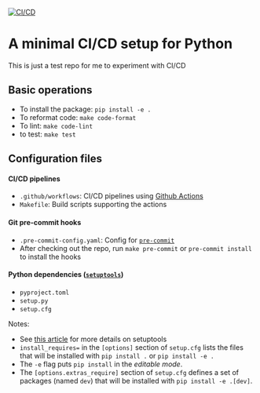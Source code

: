 [![CI/CD](https://github.com/hsinhaoyu/py_cicd/actions/workflows/python-test.yml/badge.svg)](https://github.com/hsinhaoyu/py_cicd/actions/workflows/python-test.yml)

# A minimal CI/CD setup for Python

This is just a test repo for me to experiment with CI/CD

## Basic operations

- To install the package: `pip install -e .`
- To reformat code: `make code-format`
- To lint: `make code-lint`
- to test: `make test`

## Configuration files

#### CI/CD pipelines

- `.github/workflows`: CI/CD pipelines using [Github Actions](https://docs.github.com/en/actions)
- `Makefile`: Build scripts supporting the actions

#### Git pre-commit hooks

- `.pre-commit-config.yaml`: Config for [`pre-commit`](https://pre-commit.com)
- After checking out the repo, run `make pre-commit` or `pre-commit install` to install the hooks

#### Python dependencies ([`setuptools`](https://setuptools.pypa.io/en/latest/userguide/index.html))

- `pyproject.toml`
- `setup.py`
- `setup.cfg`

Notes:

- See [this article](https://godatadriven.com/blog/a-practical-guide-to-using-setup-py/) for more details on setuptools
- `install_requires=` in the `[options]` section of `setup.cfg` lists the files that will be installed with `pip install .` or `pip install -e .`
- The `-e` flag puts `pip install` in the _editable mode_.
- The `[options.extras_require]` section of `setup.cfg` defines a set of packages (named `dev`) that will be installed with `pip install -e .[dev]`.
